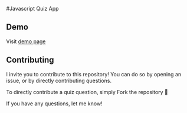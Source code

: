 #Javascript Quiz App

## Demo
Visit [demo page](https://https://acejavascript.netlify.com/) 

## Contributing
I invite you to contribute to this repository! You can do so by opening an issue, or by directly contributing questions.

To directly contribute a quiz question, simply Fork the repository 🍴


If you have any questions, let me know!


